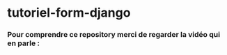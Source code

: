 # tutoriel-form-django
 
### Pour comprendre ce repository merci de regarder la vidéo qui en parle :
